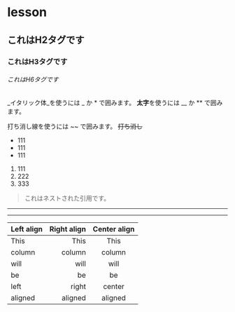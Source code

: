 # lesson

## これはH2タグです
### これはH3タグです
###### これはH6タグです


_イタリック体_を使うには _ か * で囲みます。
**太字**を使うには __ か ** で囲みます。


打ち消し線を使うには ~~ で囲みます。 ~~打ち消し~~

+ 111
+ 111
+ 111

1. 111
2. 222
3. 333


> これはネストされた引用です。

***
---




| Left align | Right align | Center align |
|:-----------|------------:|:------------:|
| This       |        This |     This     |
| column     |      column |    column    |
| will       |        will |     will     |
| be         |          be |      be      |
| left       |       right |    center    |
| aligned    |     aligned |   aligned    |